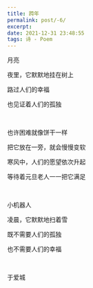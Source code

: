 ```yaml
---
title: 跨年
permalink: post/-6/
excerpt: 
date: 2021-12-31 23:48:55
tags: 诗 - Poem
---
```


月亮

夜里，它默默地挂在树上

路过人们的幸福

也见证着人们的孤独

<br>

也许困难就像饼干一样

把它放在一旁，就会慢慢变软

寒风中，人们的愿望依次升起

等待着元旦老人一一把它满足

<br>

小机器人

凌晨，它默默地扫着雪

既不需要人们的孤独

也不需要人们的幸福

<br>

于爱城
